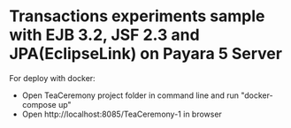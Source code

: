 # Transactions experiments sample with EJB 3.2, JSF 2.3 and JPA(EclipseLink) on Payara 5 Server
For deploy with docker:
  - Open TeaCeremony project folder in command line and run  "docker-compose up"
  - Open http://localhost:8085/TeaCeremony-1 in browser
